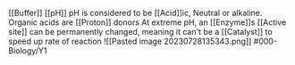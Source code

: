[[Buffer]]
[[pH]]
pH is considered to be [[Acid]]ic, Neutral or alkaline. Organic acids are [[Proton]] donors
At extreme pH, an [[Enzyme]]s [[Active site]] can be permanently changed, meaning it can't be a [[Catalyst]] to speed up rate of reaction
![[Pasted image 20230728135343.png]]
#000-Biology/Y1
